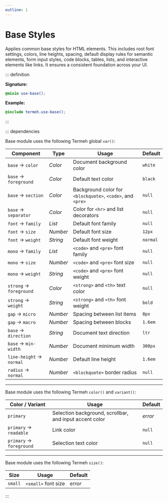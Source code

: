 ```yaml
---
outline: 1
---
```


# Base Styles

Applies common base styles for HTML elements. This includes root font settings, colors, line heights, spacing, default display rules for semantic elements, form input styles, code blocks, tables, lists, and interactive elements like links. It ensures a consistent foundation across your UI.

::: definition

**Signature:**

```scss
@mixin use-base();
```

**Example:**

```scss
@include termeh.use-base();
```

:::

::: dependencies

Base module uses the following Termeh global `var()`:

| Component                | Type     | Usage                                                      | Default  |
| ------------------------ | -------- | ---------------------------------------------------------- | -------- |
| `base` → `color`         | _Color_  | Document background color                                  | `white`  |
| `base` → `foreground`    | _Color_  | Default text color                                         | `black`  |
| `base` → `section`       | _Color_  | Background color for `<blockquote>`, `<code>`, and `<pre>` | `null`   |
| `base` → `separator`     | _Color_  | Color for `<hr>` and list decorators                       | `null`   |
| `font` → `family`        | _List_   | Default font family                                        | `null`   |
| `font` → `size`          | _Number_ | Default font size                                          | `12px`   |
| `font` → `weight`        | _String_ | Default font weight                                        | `normal` |
| `mono` → `family`        | _List_   | `<code>` and `<pre>` font family                           | `null`   |
| `mono` → `size`          | _Number_ | `<code>` and `<pre>` font size                             | `null`   |
| `mono` → `weight`        | _String_ | `<code>` and `<pre>` font weight                           | `null`   |
| `strong` → `foreground`  | _Color_  | `<strong>` and `<th>` text color                           | `null`   |
| `strong` → `weight`      | _String_ | `<strong>` and `<th>` font weight                          | `bold`   |
| `gap` → `micro`          | _Number_ | Spacing between list items                                 | `8px`    |
| `gap` → `macro`          | _Number_ | Spacing between blocks                                     | `1.6em`  |
| `base` → `direction`     | _String_ | Document text direction                                    | `ltr`    |
| `base` → `min-width`     | _Number_ | Document minimum width                                     | `300px`  |
| `line-height` → `normal` | _Number_ | Default line height                                        | `1.6em`  |
| `radius` → `normal`      | _Number_ | `<blockquote>` border radius                               | `null`   |

---

Base module uses the following Termeh `color()` and `variant()`:

| Color / Variant          | Usage                                                   | Default |
| ------------------------ | ------------------------------------------------------- | ------- |
| `primary`                | Selection background, scrollbar, and input accent color | _error_ |
| `primary` → `readable`   | Link color                                              | `null`  |
| `primary` → `foreground` | Selection text color                                    | `null`  |

---

Base module uses the following Termeh `size()`:

| Size    | Usage               | Default |
| ------- | ------------------- | ------- |
| `small` | `<small>` font size | _error_ |

:::
